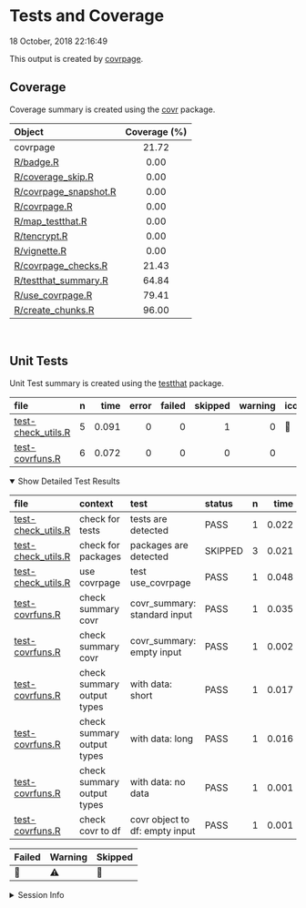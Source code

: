 Tests and Coverage
================
18 October, 2018 22:16:49

This output is created by
[covrpage](https://github.com/yonicd/covrpage).

## Coverage

Coverage summary is created using the
[covr](https://github.com/r-lib/covr) package.

| Object                                             | Coverage (%) |
| :------------------------------------------------- | :----------: |
| covrpage                                           |    21.72     |
| [R/badge.R](../R/badge.R)                          |     0.00     |
| [R/coverage\_skip.R](../R/coverage_skip.R)         |     0.00     |
| [R/covrpage\_snapshot.R](../R/covrpage_snapshot.R) |     0.00     |
| [R/covrpage.R](../R/covrpage.R)                    |     0.00     |
| [R/map\_testthat.R](../R/map_testthat.R)           |     0.00     |
| [R/tencrypt.R](../R/tencrypt.R)                    |     0.00     |
| [R/vignette.R](../R/vignette.R)                    |     0.00     |
| [R/covrpage\_checks.R](../R/covrpage_checks.R)     |    21.43     |
| [R/testthat\_summary.R](../R/testthat_summary.R)   |    64.84     |
| [R/use\_covrpage.R](../R/use_covrpage.R)           |    79.41     |
| [R/create\_chunks.R](../R/create_chunks.R)         |    96.00     |

<br>

## Unit Tests

Unit Test summary is created using the
[testthat](https://github.com/r-lib/testthat)
package.

| file                                               | n |  time | error | failed | skipped | warning | icon |
| :------------------------------------------------- | -: | ----: | ----: | -----: | ------: | ------: | :--- |
| [test-check\_utils.R](testthat/test-check_utils.R) | 5 | 0.091 |     0 |      0 |       1 |       0 | 🔶    |
| [test-covrfuns.R](testthat/test-covrfuns.R)        | 6 | 0.072 |     0 |      0 |       0 |       0 |      |

<details open>

<summary> Show Detailed Test Results
</summary>

| file                                                   | context                    | test                           | status  | n |  time | icon |
| :----------------------------------------------------- | :------------------------- | :----------------------------- | :------ | -: | ----: | :--- |
| [test-check\_utils.R](testthat/test-check_utils.R#L4)  | check for tests            | tests are detected             | PASS    | 1 | 0.022 |      |
| [test-check\_utils.R](testthat/test-check_utils.R#L12) | check for packages         | packages are detected          | SKIPPED | 3 | 0.021 | 🔶    |
| [test-check\_utils.R](testthat/test-check_utils.R#L23) | use covrpage               | test use\_covrpage             | PASS    | 1 | 0.048 |      |
| [test-covrfuns.R](testthat/test-covrfuns.R#L5)         | check summary covr         | covr\_summary: standard input  | PASS    | 1 | 0.035 |      |
| [test-covrfuns.R](testthat/test-covrfuns.R#L9_L11)     | check summary covr         | covr\_summary: empty input     | PASS    | 1 | 0.002 |      |
| [test-covrfuns.R](testthat/test-covrfuns.R#L19)        | check summary output types | with data: short               | PASS    | 1 | 0.017 |      |
| [test-covrfuns.R](testthat/test-covrfuns.R#L23)        | check summary output types | with data: long                | PASS    | 1 | 0.016 |      |
| [test-covrfuns.R](testthat/test-covrfuns.R#L27)        | check summary output types | with data: no data             | PASS    | 1 | 0.001 |      |
| [test-covrfuns.R](testthat/test-covrfuns.R#L35)        | check covr to df           | covr object to df: empty input | PASS    | 1 | 0.001 |      |

| Failed | Warning | Skipped |
| :----- | :------ | :------ |
| 🛑      | ⚠️      | 🔶       |

</details>

<details>

<summary> Session Info
</summary>

| Field    | Value                               |                                                                                                                             |
| :------- | :---------------------------------- | --------------------------------------------------------------------------------------------------------------------------- |
| Version  | R version 3.5.1 (2018-07-02)        |                                                                                                                             |
| Platform | x86\_64-apple-darwin15.6.0 (64-bit) | <span title="Built on Travis">![](https://github.com/yonicd/covrpage/blob/travis_logo/inst/logo/travis.png?raw=true)</span> |
| Running  | macOS High Sierra 10.13.6           |                                                                                                                             |
| Language | en\_US                              |                                                                                                                             |
| Timezone | America/New\_York                   |                                                                                                                             |

| Package  | Version    |
| :------- | :--------- |
| testthat | 2.0.0.9000 |
| covr     | 3.2.0      |
| covrpage | 0.0.60     |

</details>

<!--- Final Status : skipped/warning --->
